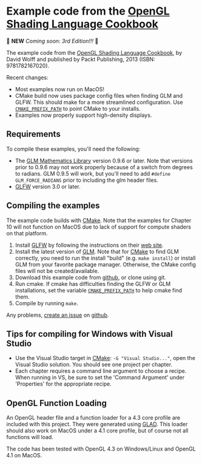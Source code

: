 Example code from the [OpenGL Shading Language Cookbook][cookbook]
=========================================================

:tada: **NEW** *Coming soon: 3rd Edition!!!* :tada:

The example code from the [OpenGL Shading Language Cookbook][cookbook],
by David Wolff and published by Packt Publishing, 2013 (ISBN: 9781782167020).

Recent changes:
 * Most examples now run on MacOS!
 * CMake build now uses package config files when finding GLM and GLFW.  This should make for a more
 streamlined configuration.  Use [`CMAKE_PREFIX_PATH`][cmake_prefix] to point CMake to your installs.
 * Examples now properly support high-density displays.

Requirements
-------------
To compile these examples, you'll need the following:

* The [GLM Mathematics Library][GLM] version 0.9.6 or later.  Note that versions
  prior to 0.9.6 may not work properly because of a switch from degrees to
  radians.  GLM 0.9.5 will work, but you'll need to add `#define GLM_FORCE_RADIANS`
  prior to including the glm header files.
* [GLFW][] version 3.0 or later.

Compiling the examples
----------------------
The example code builds with [CMake][].  Note that the
examples for Chapter 10 will not function on MacOS due to lack of support for
compute shaders on that platform.

1.  Install [GLFW][] by following the instructions on their [web site][GLFW].
2.  Install the latest version of [GLM][].  Note that for [CMake][] to find GLM
    correctly, you need to run the install "build" (e.g. `make install`) or install GLM from your
    favorite package manager.  Otherwise, the CMake config files will not be created/available.
3.  Download this example code from [github][ghcookbook], or clone using git.
4.  Run cmake.  If cmake has difficulties finding the GLFW or GLM installations,
    set the variable [`CMAKE_PREFIX_PATH`][cmake_prefix] to help cmake find them.
5.  Compile by running `make`.

Any problems, [create an issue](https://github.com/daw42/glslcookbook/issues) on [github][ghcookbook].

Tips for compiling for Windows with Visual Studio
---------------------------------------------
* Use the Visual Studio target in [CMake][]:  `-G "Visual Studio..."`, open the
  Visual Studio solution.  You should see one project per chapter.
* Each chapter requires a command line argument to choose a recipe.  When
  running in VS, be sure to set the 'Command Argument' under 'Properties' for
  the appropriate recipe.

OpenGL Function Loading
-----------------------

An OpenGL header file and a function loader for a 4.3 core profile are
included with this project.  They were generated using
[GLAD][].  This loader should also work on MacOS under a 4.1 core profile, but of course not all functions will load.

The code has been tested with OpenGL 4.3 on Windows/Linux and OpenGL 4.1 on MacOS.

[GLM]: http://glm.g-truc.net
[GLFW]:  http://glfw.org
[ghcookbook]:  http://github.com/daw42/glslcookbook
[cookbook]: http://www.packtpub.com/opengl-4-shading-language-cookbook-second-edition/book
[GLLoadGen]:  https://bitbucket.org/alfonse/glloadgen/wiki/Home
[CMake]: http://www.cmake.org/
[GLAD]: https://github.com/Dav1dde/glad
[cmake_prefix]: https://cmake.org/cmake/help/latest/variable/CMAKE_PREFIX_PATH.html
